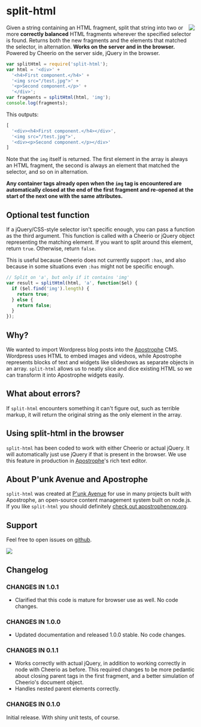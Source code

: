 split-html
==========

<a href="http://apostrophenow.org/"><img src="https://raw.githubusercontent.com/punkave/split-html/master/logos/logo-box-madefor.png" align="right" /></a>

Given a string containing an HTML fragment, split that string into two or more **correctly balanced** HTML fragments wherever the specified selector is found. Returns both the new fragments and the elements that matched the selector, in alternation. **Works on the server and in the browser.** Powered by Cheerio on the server side, jQuery in the browser.

```javascript
var splitHtml = require('split-html');
var html = '<div>' +
  '<h4>First component.</h4>' +
  '<img src="/test.jpg">' +
  '<p>Second component.</p>' +
  '</div>';
var fragments = splitHtml(html, 'img');
console.log(fragments);
```

This outputs:

```javascript
[
  '<div><h4>First component.</h4></div>',
  '<img src="/test.jpg">',
  '<div><p>Second component.</p></div>'
]
```

Note that the `img` itself is returned. The first element in the array is always an HTML fragment, the second is always an element that matched the selector, and so on in alternation.

**Any container tags already open when the `img` tag is encountered are automatically closed at the end of the first fragment and re-opened at the start of the next one with the same attributes.**

## Optional test function

If a jQuery/CSS-style selector isn't specific enough, you can pass a function as the third argument. This function is called with a Cheerio or jQuery object representing the matching element. If you want to split around this element, return `true`. Otherwise, return `false`.

This is useful because Cheerio does not currently support `:has`, and also because in some situations even `:has` might not be specific enough.

```javascript
// Split on 'a', but only if it contains 'img'
var result = splitHtml(html, 'a', function($el) {
  if ($el.find('img').length) {
    return true;
  } else {
    return false;
  }
});
```

## Why?

We wanted to import Wordpress blog posts into the [Apostrophe](http://apostrophenow.org) CMS. Wordpress uses HTML to embed images and videos, while Apostrophe represents blocks of text and widgets like slideshows as separate objects in an array. `split-html` allows us to neatly slice and dice existing HTML so we can transform it into Apostrophe widgets easily.

## What about errors?

If `split-html` encounters something it can't figure out, such as terrible markup, it will return the original string as the only element in the array.

## Using split-html in the browser

`split-html` has been coded to work with either Cheerio or actual jQuery. It will automatically just use jQuery if that is present in the browser. We use this feature in production in [Apostrophe](http://apostrophenow.org)'s rich text editor.

## About P'unk Avenue and Apostrophe

`split-html` was created at [P'unk Avenue](http://punkave.com) for use in many projects built with Apostrophe, an open-source content management system built on node.js. If you like `split-html` you should definitely [check out apostrophenow.org](http://apostrophenow.org).

## Support

Feel free to open issues on [github](http://github.com/punkave/split-html).

<a href="http://punkave.com/"><img src="https://raw.githubusercontent.com/punkave/split-html/master/logos/logo-box-builtby.png" /></a>

## Changelog

### CHANGES IN 1.0.1

* Clarified that this code is mature for browser use as well. No code changes.

### CHANGES IN 1.0.0

* Updated documentation and released 1.0.0 stable. No code changes.

### CHANGES IN 0.1.1

* Works correctly with actual jQuery, in addition to working correctly in node with Cheerio as before. This required changes to be more pedantic about closing parent tags in the first fragment, and a better simulation of Cheerio's document object.
* Handles nested parent elements correctly.

### CHANGES IN 0.1.0

Initial release. With shiny unit tests, of course.
